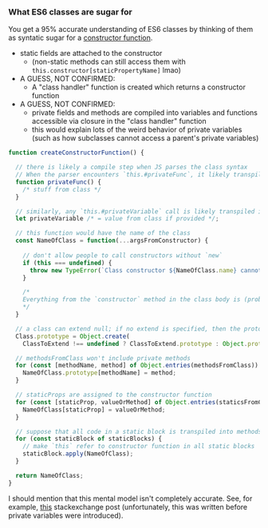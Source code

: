 ### What ES6 classes are sugar for

You get a 95% accurate understanding of ES6 classes by thinking of them as syntatic sugar for a [constructor function](https://developer.mozilla.org/en-US/docs/Web/JavaScript/Reference/Operators/new#description).
 - static fields are attached to the constructor
   - (non-static methods can still access them with `this.constructor[staticPropertyName]` lmao)
 - A GUESS, NOT CONFIRMED:
   - A "class handler" function is created which returns a constructor function 
 - A GUESS, NOT CONFIRMED:
   - private fields and methods are compiled into variables and functions accessible via closure in the "class handler" function
   - this would explain lots of the weird behavior of private variables (such as how subclasses cannot access a parent's private variables)

```javascript
function createConstructorFunction() {

  // there is likely a compile step when JS parses the class syntax
  // When the parser encounters `this.#privateFunc`, it likely transpiles that into `privateFunc` (no `this`)
  function privateFunc() {
    /* stuff from class */
  }

  // similarly, any `this.#privateVariable` call is likely transpiled into a privateVariable reference (no `this`)
  let privateVariable /* = value from class if provided */;

  // this function would have the name of the class
  const NameOfClass = function(...argsFromConstructor) {
    
    // don't allow people to call constructors without `new`
    if (this === undefined) {
      throw new TypeError(`Class constructor ${NameOfClass.name} cannot be invoked without 'new'`);
    }

    /*
    Everything from the `constructor` method in the class body is (probably) copy-pasted here verbatim
    */
  }

  // a class can extend null; if no extend is specified, then the prototype is Object.prototype
  Class.prototype = Object.create(
    ClassToExtend !== undefined ? ClassToExtend.prototype : Object.prototype);

  // methodsFromClass won't include private methods
  for (const [methodName, method] of Object.entries(methodsFromClass)) {
    NameOfClass.prototype[methodName] = method;
  }

  // staticProps are assigned to the constructor function
  for (const [staticProp, valueOrMethod] of Object.entries(staticsFromClass)) {
    NameOfClass[staticProp] = valueOrMethod;
  }

  // suppose that all code in a static block is transpiled into methods stored in the array `staticBlocks`
  for (const staticBlock of staticBlocks) {
    // make `this` refer to constructor function in all static blocks
    staticBlock.apply(NameOfClass);
  }

  return NameOfClass;
}
```

I should mention that this mental model isn't completely accurate. See, for example, [this](https://stackoverflow.com/a/54861781/22334683) stackexchange post (unfortunately, this was written before private variables were introduced).
